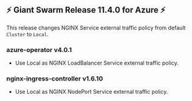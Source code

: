 ## :zap:  Giant Swarm Release 11.4.0 for Azure :zap:

This release changes NGINX Service external traffic policy from default `Cluster` to `Local`.

### azure-operator v4.0.1

- Use Local as NGINX LoadBalancer Service external traffic policy.

### nginx-ingress-controller v1.6.10

- Use Local as NGINX NodePort Service external traffic policy.
